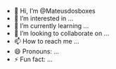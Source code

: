 - 👋 Hi, I’m @Mateusdosboxes
- 👀 I’m interested in ...
- 🌱 I’m currently learning ...
- 💞️ I’m looking to collaborate on ...
- 📫 How to reach me ...
- 😄 Pronouns: ...
- ⚡ Fun fact: ...

<!---
Mateusdosboxes/Mateusdosboxes is a ✨ special ✨ repository because its `README.md` (this file) appears on your GitHub profile.
You can click the Preview link to take a look at your changes.
--->
